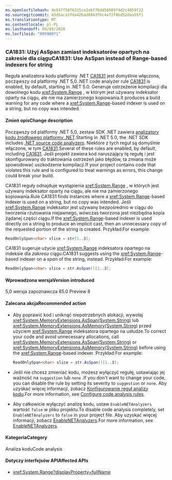 ```yaml
---
ms.openlocfilehash: 4e937f56f6315ce2abf76dd56989f4d2c4059f22
ms.sourcegitcommit: 43d5aca3fda42bad8843f6c4e72f6bd52daa55f1
ms.translationtype: MT
ms.contentlocale: pl-PL
ms.lasthandoff: 09/09/2020
ms.locfileid: "89598071"
---
```

### <a name="ca1831-use-asspan-instead-of-range-based-indexers-for-string"></a><span data-ttu-id="c97ee-101">CA1831: Użyj AsSpan zamiast indeksatorów opartych na zakresie dla ciągu</span><span class="sxs-lookup"><span data-stu-id="c97ee-101">CA1831: Use AsSpan instead of Range-based indexers for string</span></span>

<span data-ttu-id="c97ee-102">Reguła analizatora kodu platformy .NET [CA1831](/visualstudio/code-quality/ca1831) jest domyślnie włączona, począwszy od platformy .NET 5,0.</span><span class="sxs-lookup"><span data-stu-id="c97ee-102">.NET code analyzer rule [CA1831](/visualstudio/code-quality/ca1831) is enabled, by default, starting in .NET 5.0.</span></span> <span data-ttu-id="c97ee-103">Generuje ostrzeżenie kompilacji dla dowolnego kodu <xref:System.Range> , w którym jest używany indeksator oparty na ciągu, ale nie ma zamierzonego kopiowania.</span><span class="sxs-lookup"><span data-stu-id="c97ee-103">It produces a build warning for any code where a <xref:System.Range>-based indexer is used on a string, but no copy was intended.</span></span>

#### <a name="change-description"></a><span data-ttu-id="c97ee-104">Zmień opis</span><span class="sxs-lookup"><span data-stu-id="c97ee-104">Change description</span></span>

<span data-ttu-id="c97ee-105">Począwszy od platformy .NET 5,0, zestaw SDK .NET zawiera [analizatory kodu źródłowego platformy .NET](../../../../docs/fundamentals/productivity/code-analysis.md).</span><span class="sxs-lookup"><span data-stu-id="c97ee-105">Starting in .NET 5.0, the .NET SDK includes [.NET source code analyzers](../../../../docs/fundamentals/productivity/code-analysis.md).</span></span> <span data-ttu-id="c97ee-106">Niektóre z tych reguł są domyślnie włączone, w tym [CA1831](/visualstudio/code-quality/ca1831).</span><span class="sxs-lookup"><span data-stu-id="c97ee-106">Several of these rules are enabled, by default, including [CA1831](/visualstudio/code-quality/ca1831).</span></span> <span data-ttu-id="c97ee-107">Jeśli projekt zawiera kod naruszający tę regułę i jest skonfigurowany do traktowania ostrzeżeń jako błędów, ta zmiana może spowodować uszkodzenie kompilacji.</span><span class="sxs-lookup"><span data-stu-id="c97ee-107">If your project contains code that violates this rule and is configured to treat warnings as errors, this change could break your build.</span></span>

<span data-ttu-id="c97ee-108">CA1831 reguły odnajduje wystąpienia <xref:System.Range> , w których jest używany indeksator oparty na ciągu, ale nie ma zamierzonego kopiowania.</span><span class="sxs-lookup"><span data-stu-id="c97ee-108">Rule CA1831 finds instances where a <xref:System.Range>-based indexer is used on a string, but no copy was intended.</span></span> <span data-ttu-id="c97ee-109">Jeśli <xref:System.Range> indeksator jest używany bezpośrednio w ciągu do tworzenia rzutowania niejawnego, wówczas tworzona jest niezbędna kopia żądanej części ciągu.</span><span class="sxs-lookup"><span data-stu-id="c97ee-109">If the <xref:System.Range>-based indexer is used directly on a string to produce an implicit cast, then an unnecessary copy of the requested portion of the string is created.</span></span> <span data-ttu-id="c97ee-110">Przykład:</span><span class="sxs-lookup"><span data-stu-id="c97ee-110">For example:</span></span>

```csharp
ReadOnlySpan<char> slice = str[1..3];
```

<span data-ttu-id="c97ee-111">CA1831 sugeruje użycie <xref:System.Range> indeksatora opartego na indeksie dla *zakresu* ciągu.</span><span class="sxs-lookup"><span data-stu-id="c97ee-111">CA1831 suggests using the <xref:System.Range>-based indexer on a *span* of the string, instead.</span></span> <span data-ttu-id="c97ee-112">Przykład:</span><span class="sxs-lookup"><span data-stu-id="c97ee-112">For example:</span></span>

```csharp
ReadOnlySpan<char> slice = str.AsSpan()[1..3];
```

#### <a name="version-introduced"></a><span data-ttu-id="c97ee-113">Wprowadzona wersja</span><span class="sxs-lookup"><span data-stu-id="c97ee-113">Version introduced</span></span>

<span data-ttu-id="c97ee-114">5,0 wersja zapoznawcza 8</span><span class="sxs-lookup"><span data-stu-id="c97ee-114">5.0 Preview 8</span></span>

#### <a name="recommended-action"></a><span data-ttu-id="c97ee-115">Zalecana akcja</span><span class="sxs-lookup"><span data-stu-id="c97ee-115">Recommended action</span></span>

- <span data-ttu-id="c97ee-116">Aby poprawić kod i uniknąć niepotrzebnych alokacji, wywołaj <xref:System.MemoryExtensions.AsSpan(System.String)> lub <xref:System.MemoryExtensions.AsMemory(System.String)> przed użyciem <xref:System.Range> indeksatora opartego na usłudze.</span><span class="sxs-lookup"><span data-stu-id="c97ee-116">To correct your code and avoid unnecessary allocations, call <xref:System.MemoryExtensions.AsSpan(System.String)> or <xref:System.MemoryExtensions.AsMemory(System.String)> before using the <xref:System.Range>-based indexer.</span></span> <span data-ttu-id="c97ee-117">Przykład:</span><span class="sxs-lookup"><span data-stu-id="c97ee-117">For example:</span></span>

  ```csharp
  ReadOnlySpan<char> slice = str.AsSpan()[1..3];
  ```

- <span data-ttu-id="c97ee-118">Jeśli nie chcesz zmieniać kodu, możesz wyłączyć regułę, ustawiając jej ważność na `suggestion` lub `none` .</span><span class="sxs-lookup"><span data-stu-id="c97ee-118">If you don't want to change your code, you can disable the rule by setting its severity to `suggestion` or `none`.</span></span> <span data-ttu-id="c97ee-119">Aby uzyskać więcej informacji, zobacz [Konfigurowanie reguł analizy kodu](../../../../docs/fundamentals/productivity/configure-code-analysis-rules.md).</span><span class="sxs-lookup"><span data-stu-id="c97ee-119">For more information, see [Configure code analysis rules](../../../../docs/fundamentals/productivity/configure-code-analysis-rules.md).</span></span>

- <span data-ttu-id="c97ee-120">Aby całkowicie wyłączyć analizę kodu, ustaw `EnableNETAnalyzers` wartość `false` w pliku projektu.</span><span class="sxs-lookup"><span data-stu-id="c97ee-120">To disable code analysis completely, set `EnableNETAnalyzers` to `false` in your project file.</span></span> <span data-ttu-id="c97ee-121">Aby uzyskać więcej informacji, zobacz [EnableNETAnalyzers](../../../../docs/core/project-sdk/msbuild-props.md#enablenetanalyzers).</span><span class="sxs-lookup"><span data-stu-id="c97ee-121">For more information, see [EnableNETAnalyzers](../../../../docs/core/project-sdk/msbuild-props.md#enablenetanalyzers).</span></span>

#### <a name="category"></a><span data-ttu-id="c97ee-122">Kategoria</span><span class="sxs-lookup"><span data-stu-id="c97ee-122">Category</span></span>

<span data-ttu-id="c97ee-123">Analiza kodu</span><span class="sxs-lookup"><span data-stu-id="c97ee-123">Code analysis</span></span>

#### <a name="affected-apis"></a><span data-ttu-id="c97ee-124">Dotyczy interfejsów API</span><span class="sxs-lookup"><span data-stu-id="c97ee-124">Affected APIs</span></span>

- <xref:System.Range?displayProperty=fullName>

<!--

#### Affected APIs

- `T:System.Range`

-->
